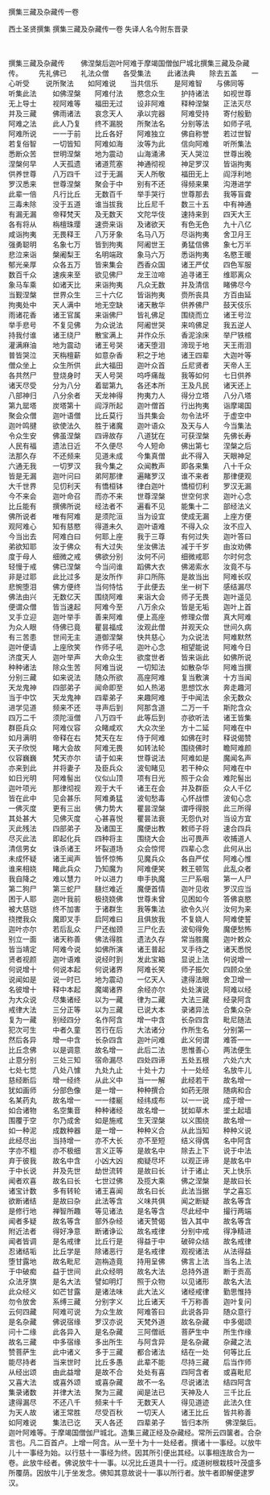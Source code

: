 撰集三藏及杂藏传一卷


西土圣贤撰集
撰集三藏及杂藏传一卷
失译人名今附东晋录


　　

撰集三藏及杂藏传
　　佛涅槃后迦叶阿难于摩竭国僧伽尸城北撰集三藏及杂藏传。
　　先礼佛已　　礼法众僧　　各受集法
　　此诸法典　　除去五盖　　一心听受
　　说所聚法　　如阿难说　　当共信乐
　　是阿难智　　与佛同等　　听集此法
　　如佛涅槃　　阿难付法　　愍念众生
　　护持诸法　　如视世尊　　无上导士
　　视阿难等　　福田无过　　设非阿难
　　释种涅槃　　正法灭尽　　并及三藏
　　佛雨诸法　　哀念天人　　承以完器
　　阿难受持　　寄付殷勤　　阿难之法
　　此人乃复　　终不漏脱　　所聚法名
　　分别等法　　如师子吼　　阿难所说
　　一一于前　　比丘各好　　阿难独立
　　佛自称誉　　若过世智　　若复俗智
　　一切皆知　　阿难如海　　汝等为此
　　信向阿难　　听所集法　　悉断众苦
　　世明涅槃　　地为震动　　山海涌沸
　　天人哭泣　　世尊出晚　　涅槃何早
　　人天孤遗　　诸道荒塞　　神通彻视
　　神足罗汉　　皆诣拘夷　　供养世尊
　　八万四千　　过于无漏　　天人所敬
　　福田无上　　阎浮利地　　罗汉悉来
　　世尊涅槃　　聚会于中　　别有不还
　　得频来果　　沟港进学　　此辈一倍
　　凡行比丘　　无数百千　　举手哭行
　　世尊那去　　我等盲聋　　三毒未除
　　没于五道　　谁当拔我　　比丘尼千
　　数三十五　　中有神通　　有漏无漏
　　帝释梵天　　及无数天　　文陀华伎
　　速持来到　　四天大王　　各有将从
　　栴檀珠璎　　速赍来诣　　及诸欲天
　　有色无色　　九十八亿　　咸诣拘夷
　　无畏释王　　八万牙象　　名马八万
　　尽诣拘夷　　舍卫月王　　强勇聪明
　　名象七万　　皆到拘夷　　阿阇世王
　　勇猛信佛　　象七万半　　悲泣来诣
　　槃阇梨王　　名明端政　　象马六万
　　悉诣拘夷　　名愍王暖　　郁光亲厚
　　众各五万　　皆来集会　　西香众国
　　诸王严仗　　四色军服　　数百千众
　　速疾来至　　欲见佛尸　　龙王泣啼
　　追寻诸王　　维耶离众　　象马车乘
　　如诸天比　　来诣拘夷　　凡众无数
　　并及清信　　睹佛尽今　　当觐涅槃
　　世界众生　　三十六亿　　皆诣拘夷
　　赍所丧具　　方百由延　　拘夷处中
　　天人满中　　地无空缺　　诸天散华
　　供养佛尸　　鼓天伎乐　　雨诸花香
　　诸王官属　　来诣佛尸　　皆礼佛足
　　围绕而立　　诸王号泣　　举手悲号
　　不复见佛　　为众说法　　阿阇世哭
　　来呜佛足　　我五逆人　　持我付谁
　　诸王绕尸　　散宝满上　　并作众乐
　　香泥涂床　　举尸铁棺　　灌满麻油
　　地为震动　　诸王号哭　　诸天堕泪
　　渧现于地　　天王雨泪　　普皆哭泣
　　天栴檀薪　　如意杂香　　积之于地
　　诸王四辈　　大迦叶等　　僧众坐上
　　众生所供　　此大福田　　迦叶众首
　　丘尼贤者　　天帝人王　　各共然尸
　　登烧身时　　天人号哭　　呜呼痛哉
　　我等如何　　七日供养　　诸天尽受
　　分为八分　　着罂第九　　各还本所
　　王及凡民　　诸天还上　　八部神归
　　八分余者　　天龙神得　　拘夷力人
　　得分立塔　　八分八塔　　第九罂塔
　　炭塔第十　　阎浮所起　　迦叶僧首
　　行出拘夷　　诣摩竭国　　聚会众僧
　　迦叶语僧　　比丘莫行　　当共集会
　　勿令法坏　　于虚空中　　迦叶鸣揵
　　欲使法久　　胜于诸魔　　迦叶语众
　　及天与人　　今当集法　　令众生安
　　佛虽涅槃　　四谛故存　　八道犹在
　　可获涅槃　　先佛长寿　　人民有福
　　遗法日近　　不久便尽　　今人短命
　　佛出第七　　涅槃之后　　法那久存
　　不还频来　　见道未成　　今集真僧
　　此不得入　　天眼神足　　六通无我
　　一切罗汉　　我今集之　　众闻教声
　　即各来集　　八十千众　　皆是无漏
　　迦叶问曰　　弟阿那律　　遍睹罗汉
　　谁不来者　　那律便观　　大千世界
　　见忉利天　　有憍桓钵　　律白迦叶
　　憍桓忉利　　罗汉无漏　　今不来会
　　迦叶命召　　而亦不来　　世尊涅槃
　　世空何求　　迦叶心念　　比丘能有
　　撰佛所说　　经法者不　　遍看不见
　　能集十二　　部经法义　　佛所说者
　　唯有阿难　　是须陀洹　　当为设宜
　　使成无漏　　上座方便　　观阿难心
　　知有慈愍　　得道未久　　迦叶语难
　　不得入众　　汝不应入　　今当出去
　　阿难白曰　　何耶上座　　我于三尊
　　有何过失　　迦叶答曰　　弟欲知耶
　　汝于佛众　　有大过失　　坐汝佛法
　　减于千岁　　由汝劝佛　　度于母人
　　细微之戒　　佛欲分别　　汝何不问
　　细微戒耶　　尔时何念　　轻慢于戒
　　佛已涅槃　　今当问谁　　蹈佛大衣
　　佛渴索水　　汝竟不与　　非是过耶
　　此比过多　　是汝所作　　非口所陈
　　是故当出　　阿难长叹　　悲惋堕泪
　　佛方便终　　当何恃怙　　于此便去
　　坐一树下　　感结漏尽　　佛法由兴
　　无数亿天　　围绕阿难　　来诣大会
　　师子无畏　　迦叶遥见　　便谓众僧
　　皆当速起　　阿难今至　　八万余众
　　皆是无垢　　迦叶上首　　叉手立迎
　　迦叶举手　　善来阿难　　便上高座
　　修理众僧　　真大阿难　　为众人眼
　　侍佛已竟　　瞿昙福成　　汝观此僧
　　并观天众　　世间久病　　有三苦患
　　世间无主　　道御涅槃　　快共慈心
　　为众说法　　阿难默然　　迦叶便请
　　上座欣笑　　作师子吼　　迦叶心念
　　相望能说　　阿难今日　　济度天人
　　迦叶举声　　大命众生　　欲度世者
　　皆来诣此　　如佛所说　　种种诸法
　　除众生苦　　阿难当说　　一切知法
　　如散杂华　　阿难当撰　　分别三藏
　　如来说法　　随众所欲　　高座阿难
　　复当敷演　　十方当闻　　天龙鬼神
　　四部弟子　　闻命即至　　如人热渴
　　思想饮水　　奔走趣河　　当于中饮
　　天龙鬼神　　四辈弟子　　来趣阿难
　　于中闻法　　余无数众　　进学见道
　　频来不还　　寻声后到　　阿那含道
　　二万一千　　斯陀含众　　四万二千
　　须陀洹僧　　八万四千　　此等后到
　　亦欲听法　　诸王皆集　　群臣兵众
　　阿难仪容　　众睹咸欢　　大众次坐
　　方十二延　　阿难在中　　如月满明
　　帝释在右　　梵天在左　　侍于阿难
　　如佛在时　　释说偈赞　　天子欣悦
　　睹大会故　　阿难无畏　　如转法轮
　　围绕佛时　　瞻阿难颜　　仪容巍巍
　　梵天亦尔　　请于如来　　世尊说法
　　阿难如是　　魔闻名声　　亦来到此
　　并将妻子　　及臣兵众　　波旬睹见
　　若干种众　　阿难在中　　如日光明
　　阿难髻出　　仪似山顶　　项有日光
　　照于众会　　难陀髻出　　迦叶项光
　　那律彻视　　观于大千　　诸王在会
　　并及群臣　　众人千亿　　皆在此中
　　见会甚乐　　阿难勇猛　　波旬愁毒
　　心怀战慓　　波旬心念　　一佛灭度
　　更有三出　　佛力势大　　瞿昙涅槃
　　谓呼得脱　　此三所得　　其处甚大
　　见佛灭度　　心甚喜悦　　瞿昙法衰
　　无怨仇对　　当设方宜　　灭此残法
　　四部弟子　　及诸国王　　魔便出教
　　敕师子将　　速合四兵　　尽灭此法
　　即起化兵　　四种将主　　围绕大会
　　出可畏声　　收捕道人　　清信男女
　　诛杀诸王　　坏裂道场　　众会惊愕
　　四辈心念　　此何从出　　未成怀疑
　　诸王闻声　　皆怀惊怖　　见魔兵众
　　各自严仗　　阿难心惟　　谁来相娆
　　睹此兵众　　乃知魔为　　阿难便笑
　　敕王顿驾　　此乱众者　　我自降之
　　难以慧力　　叶以进力　　申手执魔
　　三尸系咽　　第一人尸　　第二狗尸
　　第三蛇尸　　膖烂难近　　魔便首情
　　迦叶见收　　罗汉应当　　困于人耶
　　迦叶我前　　极挠娆佛　　世尊未曾
　　见困如今　　答佛哀愍　　被大慈铠
　　终不加害　　于诸群生　　我等集法
　　欲令久兴　　汝何为来　　挠搅我众
　　魔即叉手　　启阿难曰　　且俱放我
　　不复娆人　　阿难使誓　　迦叶亦尔
　　若后乱众　　尸还枷颈　　三尸化去
　　波旬得免　　魔便愁怖　　别立一面
　　诸天称善　　佛法得胜　　遗法久存
　　常当胜魔　　迦叶敕众　　皆当靖定
　　阿难今说　　如佛所演　　诸王普起
　　叉手待之　　诸天悉悦　　贤者视颜
　　迦叶语难　　说经时到　　发此宝箱
　　显说上法　　何说增一　　何说增十
　　何说本起　　何说诸界　　阿难长笑
　　师子振欠　　四顾众坐　　说闻如是
　　说一时已　　地为震动　　一亿天人
　　逮得法眼　　舍卫增一　　名彼增十
　　释中本起　　魔竭诸界　　余经亦尔
　　处处演说　　阿难以经　　为大众说
　　尽集诸经　　以为一藏　　律为二藏
　　大法三藏　　经录阿含　　戒律大法
　　三分正等　　以为三藏　　已说大本
　　录诸异法　　合集众杂　　复为一藏
　　别经四分　　名作阿含　　增一中含
　　长杂四含　　毗尼随法　　犯次可生
　　中者久童　　苦行在后　　大法诸分
　　作所生名　　分别第一　　然后各异
　　增一中含　　长杂四含　　迦叶问难
　　此义何谓　　难答一一　　比丘念佛
　　以是调意　　故名增一　　此后二法
　　思惟善心　　两法便生　　止意分别
　　三处三知　　宿命漏尽　　四处四谛
　　五处五根　　六处六大　　七处七觉
　　八处八懅　　九处九止　　十处十力
　　十一处经　　名放牛儿　　慈经断后
　　增一经终　　从此义中　　当一一解
　　此经若干　　故名增一　　犹如画师
　　分部色像　　是一增一　　种种撰合
　　如药无限　　随病和合　　名某药丸
　　故名增一　　一一缕綖　　经纬成布
　　以一一说　　成于增一　　如合诸物
　　名空集音　　种种诸经　　故名增一
　　犹如草木　　埿土起墙　　围覆于空
　　尔乃成舍　　如是施戒　　生天涅槃
　　以义围绕　　故名增一　　如一种泥
　　成数种器　　是一增一　　种种义合
　　从此当知　　种种义说　　此经尽出
　　当持增一　　亦不大长　　亦不至短
　　结义得偶　　名中阿含　　字亦不粗
　　亦不极细　　言义正等　　是故名中
　　除去上下　　说于中法　　弃于彼我
　　故名中含　　小凶大凶　　痴疑尽坏
　　以观正谛　　是故名中　　于中长说
　　并及先世　　劫世流转　　是故曰长
　　计于诸止　　天上快乐　　闻者欢喜
　　故名曰长　　七世过佛　　及揽大乘
　　佛之涅槃　　是故曰长　　诸宝计数
　　多有转轮　　诸王喜闻　　故名曰长
　　此法当据　　学之喜忘　　欲断诸结
　　是故曰杂　　此法等含　　义味共俱
　　闻之断疑　　故名等含　　是修行地
　　禅智所趣　　等见诸法　　是名等含
　　尽此经中　　撮行两端　　闻者多疑
　　故名等含　　部外杂经　　诸天赞偈
　　皆入其中　　故名等含　　附近法者
　　得好净意　　断诸诤讼　　故名戒律
　　分别中戒　　得净精进　　闻者皆调
　　是名戒律　　比丘行是　　得益于中
　　破碎众结　　故名戒律　　忍诸结垢
　　比丘学是　　除诸恶行　　是名戒律
　　观视诸法　　从法得益　　堕甘露地
　　故名毗尼　　迦栴造竟　　持用呈佛
　　佛言上法　　当名上法　　于中破痴
　　益于世间　　此众经明　　故名大法
　　总持外道　　断于贡高　　众法牙旗
　　是名大法　　譬如明灯　　照于众物
　　以见诸形　　故名大法　　此众经义
　　如芒甘露　　是诸法味　　此大法义
　　诸经戒律　　勤思惟持　　勿令放舍
　　系缚三藏　　分别字义　　比丘诸天
　　千万称善　　迦叶复问　　云何四藏
　　阿难可说　　为众生故　　阿难答曰
　　此说各异　　随众意行　　是名杂藏
　　佛说宿缘　　罗汉亦说　　天梵外道
　　故名杂藏　　中多偈颂　　问十二缘
　　此各异入　　是名杂藏　　三阿僧祇
　　菩萨生中　　所生作缘　　故名三藏
　　中多宿缘　　多出所生　　与阿含异
　　是名杂藏　　杂藏之法　　赞菩萨生
　　此中诸义　　多于三藏　　都合诸法
　　结在一处　　何等比丘　　能尽持者
　　当来世时　　比丘多愚　　此辈不能
　　尽持三藏　　后当作师　　从经出颂
　　由此益增　　是故不合　　处处有喜
　　四阿含者　　或喜毗尼　　又喜大法
　　或喜外颂　　或喜杂藏　　故不一名
　　尽说诸法　　结四阿含　　集录诸数
　　并律大法　　聚为三藏　　闻是法已
　　天神及人　　三千比丘　　逮得漏尽
　　不还八千　　频来十千　　无数天人
　　得见道迹　　此法久住　　为天人故
　　诸王常胜　　尽受百秋　　一切天人
　　诸王比丘　　皆共称善　　如阿难说
　　集法已讫　　天人各还　　四辈弟子
　　皆归本所
　　佛涅槃后。迦叶阿难等。于摩竭国僧伽尸城北。造集三藏正经及杂藏经。常所云四箧者。合杂言也。凡二百首卢。上增一阿含。从一至十为十一处经者。撰诸十一事经。以放牛儿十一事经为始。以行慈十一事经为终。因其所引便出其经。以事相连故合为一卷。此放牛经者。佛说放牛十一事。以况比丘道具十一行。成道树根栽枝叶茂盛多所覆荫。因放牛儿于坐发念。佛知其意故说十一事以所行者。放牛者即解便逮罗汉。

